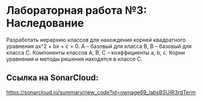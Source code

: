 # Лабораторная работа №3: Наследование

Разработать иерархию классов для нахождения корней квадратного уравнения ax^2 + bx + c = 0. А – базовый для класса В, В – базовый для класса С. Компоненты классов А, В, С – коэффициенты a, b, c. Корни уравнения и методы решения находятся в классе С.

## Ссылка на SonarCloud:
https://sonarcloud.io/summary/new_code?id=ownage69_labsBSUIR3rdTerm
